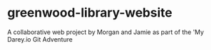 # greenwood-library-website
A collaborative web project by Morgan and Jamie as part of the 'My Darey.io Git Adventure
